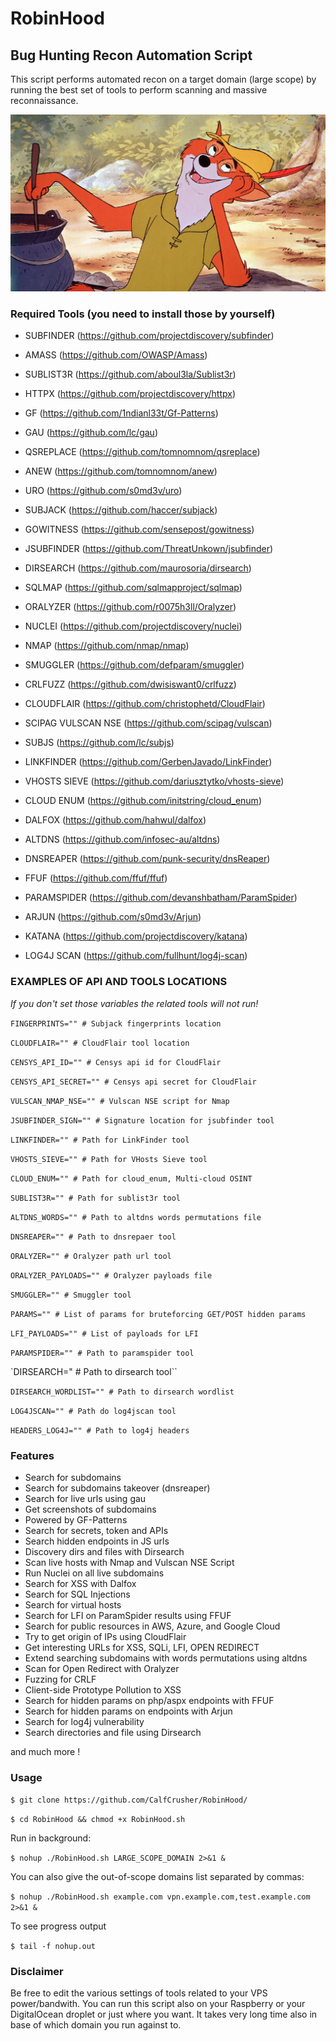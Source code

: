 # RobinHood
## Bug Hunting Recon Automation Script

This script performs automated recon on a target domain (large scope) by running the best set of tools to perform scanning and massive reconnaissance. 

![](https://github.com/CalfCrusher/RobinHood/blob/main/RobinHood.jpg)

### Required Tools (you need to install those by yourself)

- SUBFINDER (https://github.com/projectdiscovery/subfinder)

- AMASS (https://github.com/OWASP/Amass)

- SUBLIST3R (https://github.com/aboul3la/Sublist3r)

- HTTPX (https://github.com/projectdiscovery/httpx)

- GF (https://github.com/1ndianl33t/Gf-Patterns)

- GAU (https://github.com/lc/gau)

- QSREPLACE (https://github.com/tomnomnom/qsreplace)

- ANEW (https://github.com/tomnomnom/anew)

- URO (https://github.com/s0md3v/uro)

- SUBJACK (https://github.com/haccer/subjack)

- GOWITNESS (https://github.com/sensepost/gowitness)

- JSUBFINDER (https://github.com/ThreatUnkown/jsubfinder)

- DIRSEARCH (https://github.com/maurosoria/dirsearch)

- SQLMAP (https://github.com/sqlmapproject/sqlmap)

- ORALYZER (https://github.com/r0075h3ll/Oralyzer)

- NUCLEI (https://github.com/projectdiscovery/nuclei)

- NMAP (https://github.com/nmap/nmap)

- SMUGGLER (https://github.com/defparam/smuggler)

- CRLFUZZ (https://github.com/dwisiswant0/crlfuzz)

- CLOUDFLAIR (https://github.com/christophetd/CloudFlair)

- SCIPAG VULSCAN NSE (https://github.com/scipag/vulscan)

- SUBJS (https://github.com/lc/subjs)

- LINKFINDER (https://github.com/GerbenJavado/LinkFinder)

- VHOSTS SIEVE (https://github.com/dariusztytko/vhosts-sieve)

- CLOUD ENUM (https://github.com/initstring/cloud_enum)

- DALFOX (https://github.com/hahwul/dalfox)

- ALTDNS (https://github.com/infosec-au/altdns)

- DNSREAPER (https://github.com/punk-security/dnsReaper)

- FFUF (https://github.com/ffuf/ffuf)

- PARAMSPIDER (https://github.com/devanshbatham/ParamSpider)

- ARJUN (https://github.com/s0md3v/Arjun)

- KATANA (https://github.com/projectdiscovery/katana)

- LOG4J SCAN (https://github.com/fullhunt/log4j-scan)

### EXAMPLES OF API AND TOOLS LOCATIONS
*If you don't set those variables the related tools will not run!*

`FINGERPRINTS="" # Subjack fingerprints location`

`CLOUDFLAIR="" # CloudFlair tool location`

`CENSYS_API_ID="" # Censys api id for CloudFlair`

`CENSYS_API_SECRET="" # Censys api secret for CloudFlair`

`VULSCAN_NMAP_NSE="" # Vulscan NSE script for Nmap`

`JSUBFINDER_SIGN="" # Signature location for jsubfinder tool`

`LINKFINDER="" # Path for LinkFinder tool`

`VHOSTS_SIEVE="" # Path for VHosts Sieve tool`

`CLOUD_ENUM="" # Path for cloud_enum, Multi-cloud OSINT`

`SUBLIST3R="" # Path for sublist3r tool`

`ALTDNS_WORDS="" # Path to altdns words permutations file`

`DNSREAPER="" # Path to dnsrepaer tool`

`ORALYZER="" # Oralyzer path url tool`

`ORALYZER_PAYLOADS="" # Oralyzer payloads file`

`SMUGGLER="" # Smuggler tool`

`PARAMS="" # List of params for bruteforcing GET/POST hidden params`

`LFI_PAYLOADS="" # List of payloads for LFI `

`PARAMSPIDER="" # Path to paramspider tool `

`DIRSEARCH=" # Path to dirsearch tool``

`DIRSEARCH_WORDLIST="" # Path to dirsearch wordlist `

`LOG4JSCAN="" # Path do log4jscan tool`

`HEADERS_LOG4J="" # Path to log4j headers`

### Features

* Search for subdomains
* Search for subdomains takeover (dnsreaper)
* Search for live urls using gau
* Get screenshots of subdomains
* Powered by GF-Patterns
* Search for secrets, token and APIs
* Search hidden endpoints in JS urls
* Discovery dirs and files with Dirsearch
* Scan live hosts with Nmap and Vulscan NSE Script
* Run Nuclei on all live subdomains
* Search for XSS with Dalfox
* Search for SQL Injections
* Search for virtual hosts
* Search for LFI on ParamSpider results using FFUF
* Search for public resources in AWS, Azure, and Google Cloud
* Try to get origin of IPs using CloudFlair
* Get interesting URLs for XSS, SQLi, LFI, OPEN REDIRECT
* Extend searching subdomains with words permutations using altdns
* Scan for Open Redirect with Oralyzer
* Fuzzing for CRLF
* Client-side Prototype Pollution to XSS
* Search for hidden params on php/aspx endpoints with FFUF
* Search for hidden params on endpoints with Arjun
* Search for log4j vulnerability
* Search directories and file using Dirsearch

and much more !

### Usage

`$ git clone https://github.com/CalfCrusher/RobinHood/`

`$ cd RobinHood && chmod +x RobinHood.sh`

Run in background:

`$ nohup ./RobinHood.sh LARGE_SCOPE_DOMAIN 2>&1 &`

You can also give the out-of-scope domains list separated by commas:

`$ nohup ./RobinHood.sh example.com vpn.example.com,test.example.com 2>&1 &`

To see progress output

`$ tail -f nohup.out`

### Disclaimer

Be free to edit the various settings of tools related to your VPS power/bandwith. You can run this script also on your Raspberry or your DigitalOcean droplet or just where you want.
It takes very long time also in base of which domain you run against to.
